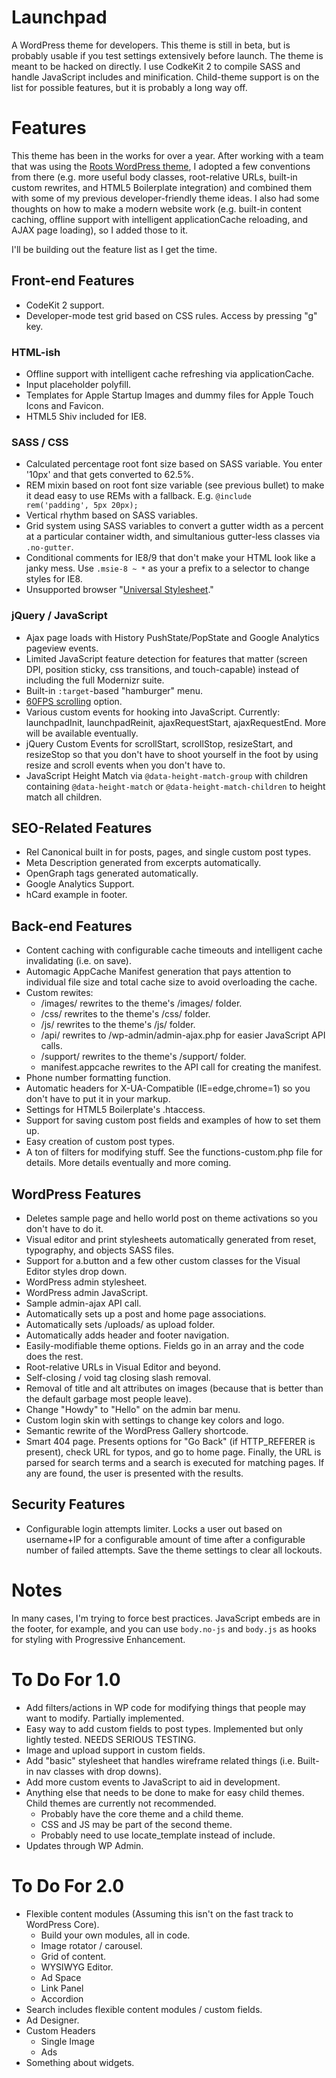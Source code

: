 Launchpad
=========

A WordPress theme for developers.  This theme is still in beta, but is probably usable if you test settings extensively before launch.  The theme is meant to be hacked on directly.  I use CodkeKit 2 to compile SASS and handle JavaScript includes and minification.  Child-theme support is on the list for possible features, but it is probably a long way off.


Features
========

This theme has been in the works for over a year.  After working with a team that was using the [Roots WordPress theme](http://roots.io), I adopted a few conventions from there (e.g. more useful body classes, root-relative URLs, built-in custom rewrites, and HTML5 Boilerplate integration) and combined them with some of my previous developer-friendly theme ideas.  I also had some thoughts on how to make a modern website work (e.g. built-in content caching, offline support with intelligent applicationCache reloading, and AJAX page loading), so I added those to it.

I'll be building out the feature list as I get the time.


## Front-end Features

* CodeKit 2 support.
* Developer-mode test grid based on CSS rules.  Access by pressing "g" key.

### HTML-ish

* Offline support with intelligent cache refreshing via applicationCache.
* Input placeholder polyfill.
* Templates for Apple Startup Images and dummy files for Apple Touch Icons and Favicon.
* HTML5 Shiv included for IE8.

### SASS / CSS

* Calculated percentage root font size based on SASS variable.  You enter '10px' and that gets converted to 62.5%.
* REM mixin based on root font size variable (see previous bullet) to make it dead easy to use REMs with a fallback.  E.g. <code>@include rem('padding', 5px 20px);</code>
* Vertical rhythm based on SASS variables.
* Grid system using SASS variables to convert a gutter width as a percent at a particular container width, and simultanious gutter-less classes via <code>.no-gutter</code>.
* Conditional comments for IE8/9 that don't make your HTML look like a janky mess.  Use <code>.msie-8 ~ *</code> as your a prefix to a selector to change styles for IE8.
* Unsupported browser "[Universal Stylesheet](https://code.google.com/p/universal-ie6-css/)."

### jQuery / JavaScript

* Ajax page loads with History PushState/PopState and Google Analytics pageview events.
* Limited JavaScript feature detection for features that matter (screen DPI, position sticky, css transitions, and touch-capable) instead of including the full Modernizr suite.
* Built-in <code>:target</code>-based "hamburger" menu.
* [60FPS scrolling](http://www.thecssninja.com/javascript/follow-up-60fps-scroll) option.
* Various custom events for hooking into JavaScript.  Currently: launchpadInit, launchpadReinit, ajaxRequestStart, ajaxRequestEnd.  More will be available eventually.
* jQuery Custom Events for scrollStart, scrollStop, resizeStart, and resizeStop so that you don't have to shoot yourself in the foot by using resize and scroll events when you don't have to.
* JavaScript Height Match via <code>@data-height-match-group</code> with children containing <code>@data-height-match</code> or <code>@data-height-match-children</code> to height match all children.


## SEO-Related Features

* Rel Canonical built in for posts, pages, and single custom post types.
* Meta Description generated from excerpts automatically.
* OpenGraph tags generated automatically.
* Google Analytics Support.
* hCard example in footer.


## Back-end Features

* Content caching with configurable cache timeouts and intelligent cache invalidating (i.e. on save).
* Automagic AppCache Manifest generation that pays attention to individual file size and total cache size to avoid overloading the cache.
* Custom rewites:
  * /images/ rewrites to the theme's /images/ folder.
  * /css/ rewrites to the theme's /css/ folder.
  * /js/ rewrites to the theme's /js/ folder.
  * /api/ rewrites to /wp-admin/admin-ajax.php for easier JavaScript API calls.
  * /support/ rewrites to the theme's /support/ folder.
  * manifest.appcache rewrites to the API call for creating the manifest.
* Phone number formatting function.
* Automatic headers for X-UA-Compatible (IE=edge,chrome=1) so you don't have to put it in your markup.
* Settings for HTML5 Boilerplate's .htaccess.
* Support for saving custom post fields and examples of how to set them up.
* Easy creation of custom post types.
* A ton of filters for modifying stuff.  See the functions-custom.php file for details.  More details eventually and more coming.


## WordPress Features

* Deletes sample page and hello world post on theme activations so you don't have to do it.
* Visual editor and print stylesheets automatically generated from reset, typography, and objects SASS files.
* Support for a.button and a few other custom classes for the Visual Editor styles drop down.
* WordPress admin stylesheet.
* WordPress admin JavaScript.
* Sample admin-ajax API call.
* Automatically sets up a post and home page associations.
* Automatically sets /uploads/ as upload folder.
* Automatically adds header and footer navigation.
* Easily-modifiable theme options.  Fields go in an array and the code does the rest.
* Root-relative URLs in Visual Editor and beyond.
* Self-closing / void tag closing slash removal.
* Removal of title and alt attributes on images (because that is better than the default garbage most people leave).
* Change "Howdy" to "Hello" on the admin bar menu.
* Custom login skin with settings to change key colors and logo.
* Semantic rewrite of the WordPress Gallery shortcode.
* Smart 404 page.  Presents options for "Go Back" (if HTTP_REFERER is present), check URL for typos, and go to home page.  Finally, the URL is parsed for search terms and a search is executed for matching pages.  If any are found, the user is presented with the results.


## Security Features

* Configurable login attempts limiter.  Locks a user out based on username+IP for a configurable amount of time after a configurable number of failed attempts.  Save the theme settings to clear all lockouts.


Notes
=====

In many cases, I'm trying to force best practices.  JavaScript embeds are in the footer, for example, and you can use <code>body.no-js</code> and <code>body.js</code> as hooks for styling with Progressive Enhancement.


To Do For 1.0
=============

* Add filters/actions in WP code for modifying things that people may want to modify. Partially implemented.
* Easy way to add custom fields to post types.  Implemented but only lightly tested.  NEEDS SERIOUS TESTING.
* Image and upload support in custom fields.
* Add "basic" stylesheet that handles wireframe related things (i.e. Built-in nav classes with drop downs).
* Add more custom events to JavaScript to aid in development.
* Anything else that needs to be done to make for easy child themes.  Child themes are currently not recommended.
  * Probably have the core theme and a child theme.
  * CSS and JS may be part of the second theme.
  * Probably need to use locate_template instead of include.
* Updates through WP Admin.


To Do For 2.0
=============
* Flexible content modules (Assuming this isn't on the fast track to WordPress Core).
  * Build your own modules, all in code.
  * Image rotator / carousel.
  * Grid of content.
  * WYSIWYG Editor.
  * Ad Space
  * Link Panel
  * Accordion
* Search includes flexible content modules / custom fields.
* Ad Designer.
* Custom Headers
  * Single Image
  * Ads
* Something about widgets.